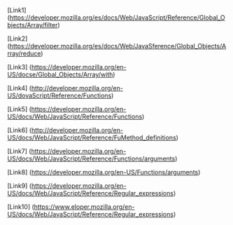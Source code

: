 [Link1] (https://developer.mozilla.org/es/docs/Web/JavaScript/Reference/Global_Objects/Array/filter)

[Link2] (https://developer.mozilla.org/es/docs/Web/JavaSference/Global_Objects/Array/reduce)

[Link3] (https://developer.mozilla.org/en-US/docse/Global_Objects/Array/with)

[Link4] (http://developer.mozilla.org/en-US/dovaScript/Reference/Functions)

[Link5] (https://developer.mozilla.org/en-US/docs/Web/JavaScript/Reference/Functions)

[Link6] (http://developer.mozilla.org/en-US/docs/Web/JavaScript/Reference/FuMethod_definitions)

[Link7] (https://developer.mozilla.org/en-US/docs/Web/JavaScript/Reference/Functions/arguments)

[Link8] (https://developer.mozilla.org/en-US/Functions/arguments)

[Link9] (https://developer.mozilla.org/en-US/docs/Web/JavaScript/Reference/Regular_expressions)

[Link10] (https://www.eloper.mozilla.org/en-US/docs/Web/JavaScript/Reference/Regular_expressions)